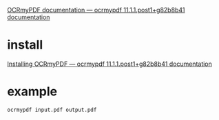 [OCRmyPDF documentation — ocrmypdf 11.1.1.post1+g82b8b41 documentation](https://ocrmypdf.readthedocs.io/en/latest/index.html)

# install

[Installing OCRmyPDF — ocrmypdf 11.1.1.post1+g82b8b41 documentation](https://ocrmypdf.readthedocs.io/en/latest/installation.html)

# example

```sh
ocrmypdf input.pdf output.pdf
```


